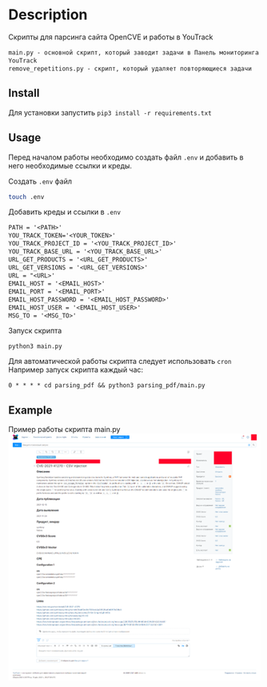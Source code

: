 # Description
Скрипты для парсинга сайта OpenCVE и работы в YouTrack
```
main.py - основной скрипт, который заводит задачи в Панель мониторинга YouTrack
remove_repetitions.py - скрипт, который удаляет повторяющиеся задачи
```

## Install
Для установки запустить 
```pip3 install -r requirements.txt```

## Usage
Перед началом работы необходимо создать файл `.env` и добавить в него необходимые ссылки и креды.

Создать `.env` файл

```sh
touch .env
```

Добавить креды и ссылки в `.env`

```
PATH = '<PATH>'
YOU_TRACK_TOKEN='<YOUR_TOKEN>'
YOU_TRACK_PROJECT_ID = '<YOU_TRACK_PROJECT_ID>'
YOU_TRACK_BASE_URL = '<YOU_TRACK_BASE_URL>'
URL_GET_PRODUCTS = '<URL_GET_PRODUCTS>'
URL_GET_VERSIONS = '<URL_GET_VERSIONS>'
URL = "<URL>'
EMAIL_HOST = '<EMAIL_HOST>'
EMAIL_PORT = '<EMAIL_PORT>'
EMAIL_HOST_PASSWORD = '<EMAIL_HOST_PASSWORD>'
EMAIL_HOST_USER = '<EMAIL_HOST_USER>'
MSG_TO = '<MSG_TO>'
```
Запуск скрипта
```
python3 main.py
```
Для автоматической работы скрипта следует использовать `cron`
Например запуск скрипта каждый час:
```
0 * * * * cd parsing_pdf && python3 parsing_pdf/main.py 
``` 

## Example
Пример работы скрипта main.py
![alt text](https://github.com/eeenvik1/parsing_NCIRCC_for_YouTrack/blob/main/example_youtrack(NCICC).png?raw=true)
